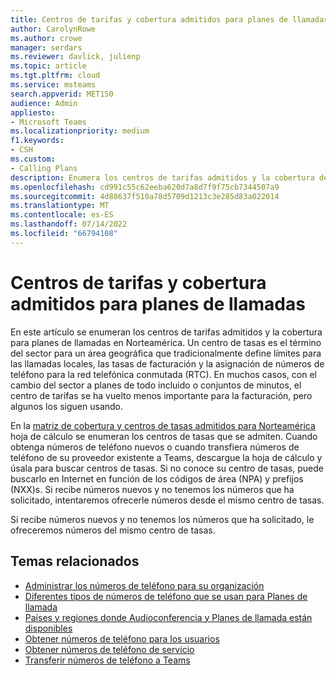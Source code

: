```yaml
---
title: Centros de tarifas y cobertura admitidos para planes de llamadas
author: CarolynRowe
ms.author: crowe
manager: serdars
ms.reviewer: davlick, julienp
ms.topic: article
ms.tgt.pltfrm: cloud
ms.service: msteams
search.appverid: MET150
audience: Admin
appliesto:
- Microsoft Teams
ms.localizationpriority: medium
f1.keywords:
- CSH
ms.custom:
- Calling Plans
description: Enumera los centros de tarifas admitidos y la cobertura de los planes de llamadas.
ms.openlocfilehash: cd991c55c62eeba620d7a8d7f9f75cb7344507a9
ms.sourcegitcommit: 4d88637f510a78d5709d1213c3e285d83a022014
ms.translationtype: MT
ms.contentlocale: es-ES
ms.lasthandoff: 07/14/2022
ms.locfileid: "66794108"
---
```

# <a name="supported-rate-centers-and-coverage-for-calling-plans"></a>Centros de tarifas y cobertura admitidos para planes de llamadas

En este artículo se enumeran los centros de tarifas admitidos y la cobertura para planes de llamadas en Norteamérica. Un centro de tasas es el término del sector para un área geográfica que tradicionalmente define límites para las llamadas locales, las tasas de facturación y la asignación de números de teléfono para la red telefónica conmutada (RTC). En muchos casos, con el cambio del sector a planes de todo incluido o conjuntos de minutos, el centro de tarifas se ha vuelto menos importante para la facturación, pero algunos los siguen usando.

En la [matriz de cobertura y centros de tasas admitidos para Norteamérica](https://www.microsoft.com/download/details.aspx?id=102534) hoja de cálculo se enumeran los centros de tasas que se admiten. Cuando obtenga números de teléfono nuevos o cuando transfiera números de teléfono de su proveedor existente a Teams, descargue la hoja de cálculo y úsala para buscar centros de tasas. Si no conoce su centro de tasas, puede buscarlo en Internet en función de los códigos de área (NPA) y prefijos (NXX)s.
Si recibe números nuevos y no tenemos los números que ha solicitado, intentaremos ofrecerle números desde el mismo centro de tasas.

Si recibe números nuevos y no tenemos los números que ha solicitado, le ofreceremos números del mismo centro de tasas.

## <a name="related-topics"></a>Temas relacionados

- [Administrar los números de teléfono para su organización](../manage-phone-numbers-for-your-organization/manage-phone-numbers-for-your-organization.md)
- [Diferentes tipos de números de teléfono que se usan para Planes de llamada](../different-kinds-of-phone-numbers-used-for-calling-plans.md)
- [Países y regiones donde Audioconferencia y Planes de llamada están disponibles](../country-and-region-availability-for-audio-conferencing-and-calling-plans/country-and-region-availability-for-audio-conferencing-and-calling-plans.md)
- [Obtener números de teléfono para los usuarios](../getting-phone-numbers-for-your-users.md)
- [Obtener números de teléfono de servicio](../getting-service-phone-numbers.md)
- [Transferir números de teléfono a Teams](transfer-phone-numbers-to-teams.md)
